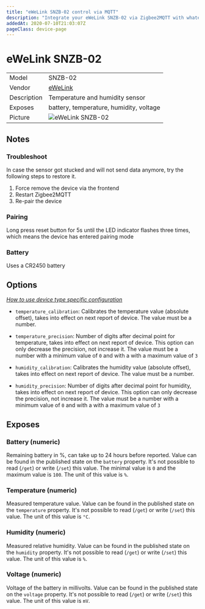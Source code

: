 ```yaml
---
title: "eWeLink SNZB-02 control via MQTT"
description: "Integrate your eWeLink SNZB-02 via Zigbee2MQTT with whatever smart home infrastructure you are using without the vendor's bridge or gateway."
addedAt: 2020-07-10T21:03:07Z
pageClass: device-page
---
```


<!-- !!!! -->
<!-- ATTENTION: This file is auto-generated through docgen! -->
<!-- You can only edit the "Notes"-Section between the two comment lines "Notes BEGIN" and "Notes END". -->
<!-- Do not use h1 or h2 heading within "## Notes"-Section. -->
<!-- !!!! -->

# eWeLink SNZB-02

|     |     |
|-----|-----|
| Model | SNZB-02  |
| Vendor  | [eWeLink](/supported-devices/#v=eWeLink)  |
| Description | Temperature and humidity sensor |
| Exposes | battery, temperature, humidity, voltage |
| Picture | ![eWeLink SNZB-02](https://www.zigbee2mqtt.io/images/devices/SNZB-02.png) |


<!-- Notes BEGIN: You can edit here. Add "## Notes" headline if not already present. -->
## Notes

### Troubleshoot
In case the sensor got stucked and will not send data anymore, try the following steps to restore it.
1. Force remove the device via the frontend
2. Restart Zigbee2MQTT
3. Re-pair the device

### Pairing
Long press reset button for 5s until the LED indicator flashes three times, which means the device has entered pairing mode

### Battery
Uses a CR2450 battery
<!-- Notes END: Do not edit below this line -->



## Options
*[How to use device type specific configuration](../guide/configuration/devices-groups.md#specific-device-options)*

* `temperature_calibration`: Calibrates the temperature value (absolute offset), takes into effect on next report of device. The value must be a number.

* `temperature_precision`: Number of digits after decimal point for temperature, takes into effect on next report of device. This option can only decrease the precision, not increase it. The value must be a number with a minimum value of `0` and with a with a maximum value of `3`

* `humidity_calibration`: Calibrates the humidity value (absolute offset), takes into effect on next report of device. The value must be a number.

* `humidity_precision`: Number of digits after decimal point for humidity, takes into effect on next report of device. This option can only decrease the precision, not increase it. The value must be a number with a minimum value of `0` and with a with a maximum value of `3`


## Exposes

### Battery (numeric)
Remaining battery in %, can take up to 24 hours before reported.
Value can be found in the published state on the `battery` property.
It's not possible to read (`/get`) or write (`/set`) this value.
The minimal value is `0` and the maximum value is `100`.
The unit of this value is `%`.

### Temperature (numeric)
Measured temperature value.
Value can be found in the published state on the `temperature` property.
It's not possible to read (`/get`) or write (`/set`) this value.
The unit of this value is `°C`.

### Humidity (numeric)
Measured relative humidity.
Value can be found in the published state on the `humidity` property.
It's not possible to read (`/get`) or write (`/set`) this value.
The unit of this value is `%`.

### Voltage (numeric)
Voltage of the battery in millivolts.
Value can be found in the published state on the `voltage` property.
It's not possible to read (`/get`) or write (`/set`) this value.
The unit of this value is `mV`.

